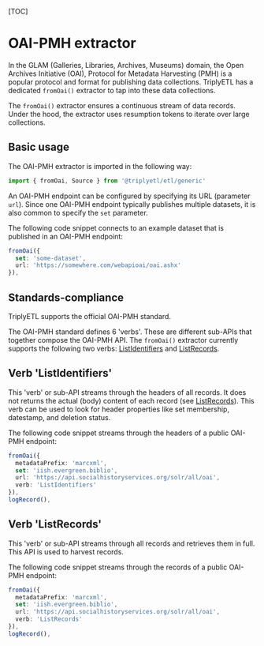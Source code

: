 [TOC]

# OAI-PMH extractor

In the GLAM (Galleries, Libraries, Archives, Museums) domain, the Open Archives Initiative (OAI), Protocol for Metadata Harvesting (PMH) is a popular protocol and format for publishing data collections. TriplyETL has a dedicated `fromOai()` extractor to tap into these data collections.

The `fromOai()` extractor ensures a continuous stream of data records. Under the hood, the extractor uses resumption tokens to iterate over large collections.



## Basic usage

The OAI-PMH extractor is imported in the following way:

```ts
import { fromOai, Source } from '@triplyetl/etl/generic'
```

An OAI-PMH endpoint can be configured by specifying its URL (parameter `url`). Since one OAI-PMH endpoint typically publishes multiple datasets, it is also common to specify the `set` parameter.

The following code snippet connects to an example dataset that is published in an OAI-PMH endpoint:

```ts
fromOai({
  set: 'some-dataset',
  url: 'https://somewhere.com/webapioai/oai.ashx'
}),
```


## Standards-compliance

TriplyETL supports the official OAI-PMH standard.

The OAI-PMH standard defines 6 'verbs'. These are different sub-APIs that together compose the OAI-PMH API. The `fromOai()` extractor currently supports the following two verbs: [ListIdentifiers](#verb-listidentifiers) and [ListRecords](#verb-listrecords).



## Verb 'ListIdentifiers'

This 'verb' or sub-API streams through the headers of all records. It does not returns the actual (body) content of each record (see [ListRecords](#verb-listrecords)). This verb can be used to look for header properties like set membership, datestamp, and deletion status.

The following code snippet streams through the headers of a public OAI-PMH endpoint:

```ts
fromOai({
  metadataPrefix: 'marcxml',
  set: 'iish.evergreen.biblio',
  url: 'https://api.socialhistoryservices.org/solr/all/oai',
  verb: 'ListIdentifiers'
}),
logRecord(),
```



## Verb 'ListRecords'

This 'verb' or sub-API streams through all records and retrieves them in full. This API is used to harvest records.

The following code snippet streams through the records of a public OAI-PMH endpoint:

```ts
fromOai({
  metadataPrefix: 'marcxml',
  set: 'iish.evergreen.biblio',
  url: 'https://api.socialhistoryservices.org/solr/all/oai',
  verb: 'ListRecords'
}),
logRecord(),
```
